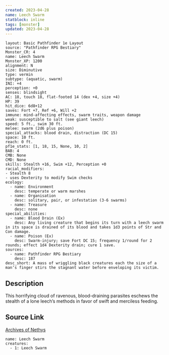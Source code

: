 ```yaml
---
created: 2023-04-28
name: Leech Swarm
statblock: inline
tags: [monster]
updated: 2023-04-28
---
```

```statblock
layout: Basic Pathfinder 1e Layout
source: "Pathfinder RPG Bestiary"
Monster_CR: 4
name: Leech Swarm
Monster_XP: 1200
alignment: N
size: Diminutive
type: vermin
subtype: (aquatic, swarm)
INI: +4
perception: +0
senses: blindsight
AC: 18, touch 18, flat-footed 14 (dex +4, size +4)
HP: 39
hit_dice: 6d8+12
saves: Fort +7, Ref +6, Will +2
immune: mind-affecting effects, swarm traits, weapon damage
weak: susceptible to salt (see giant leech)
speed: 5 ft., swim 30 ft.
melee: swarm (2d6 plus poison)
special_attacks: blood drain, distraction (DC 15)
space: 10 ft.
reach: 0 ft.
pf1e_stats: [1, 18, 15, None, 10, 2]
BAB: 4
CMB: None
CMD: None
skills: Stealth +16, Swim +12, Perception +0
racial_modifiers:
- Stealth 8
- uses Dexterity to modify Swim checks
ecology:
  - name: Environment
    desc: temperate or warm marshes
  - name: Organisation
    desc: solitary, pair, or infestation (3-6 swarms)
  - name: Treasure
    desc: none
special_abilities:
  - name: Blood Drain (Ex)
    desc: Any living creature that begins its turn with a leech swarm in its space is drained of its blood and takes 1d3 points of Str and Con damage.
  - name: Poison (Ex)
    desc: Swarm-injury; save Fort DC 15; frequency 1/round for 2 rounds; effect 1d4 Dexterity drain; cure 1 save.
sources:
  - name: Pathfinder RPG Bestiary
    desc: 187
desc_short: A mass of wriggling black creatures each the size of a man’s finger stirs the stagnant water before enveloping its victim.
```
## Description
This horrifying cloud of ravenous, blood-draining parasites eschews the stealth of a lone leech’s methods in favor of swift and merciless feeding.
## Source Link
[Archives of Nethys](https://aonprd.com/MonsterDisplay.aspx?ItemName=Leech%20Swarm)
```encounter-table
name: Leech Swarm
creatures:
  - 1: Leech Swarm
```
